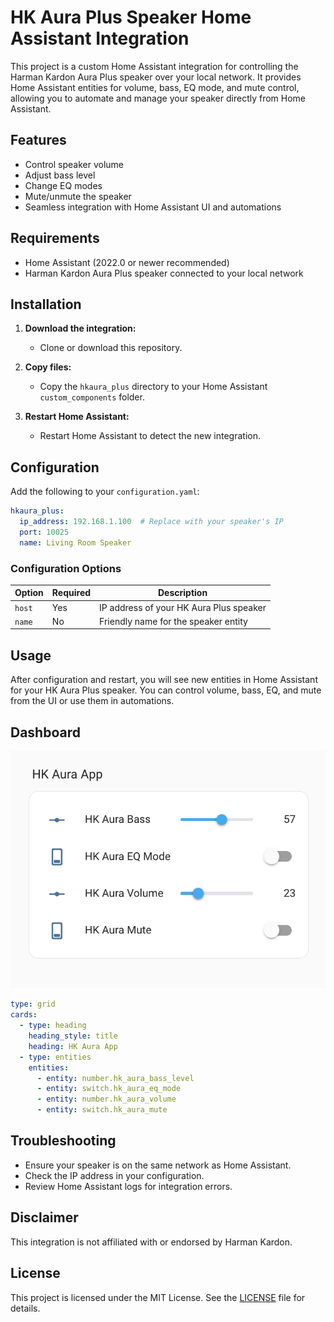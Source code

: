 # HK Aura Plus Speaker Home Assistant Integration

This project is a custom Home Assistant integration for controlling the Harman Kardon Aura Plus speaker over your local network. It provides Home Assistant entities for volume, bass, EQ mode, and mute control, allowing you to automate and manage your speaker directly from Home Assistant.

## Features

- Control speaker volume
- Adjust bass level
- Change EQ modes
- Mute/unmute the speaker
- Seamless integration with Home Assistant UI and automations

## Requirements

- Home Assistant (2022.0 or newer recommended)
- Harman Kardon Aura Plus speaker connected to your local network

## Installation

1. **Download the integration:**
    - Clone or download this repository.

2. **Copy files:**
    - Copy the `hkaura_plus` directory to your Home Assistant `custom_components` folder.

3. **Restart Home Assistant:**
    - Restart Home Assistant to detect the new integration.

## Configuration

Add the following to your `configuration.yaml`:

```yaml
hkaura_plus:
  ip_address: 192.168.1.100  # Replace with your speaker's IP
  port: 10025
  name: Living Room Speaker
```

### Configuration Options

| Option | Required | Description |
|--------|----------|-------------|
| `host` | Yes      | IP address of your HK Aura Plus speaker |
| `name` | No       | Friendly name for the speaker entity    |

## Usage

After configuration and restart, you will see new entities in Home Assistant for your HK Aura Plus speaker. You can control volume, bass, EQ, and mute from the UI or use them in automations.

## Dashboard 

![HK Aura Plus Speaker](img/HA_HK_Aura_App.png)

```yaml
type: grid
cards:
  - type: heading
    heading_style: title
    heading: HK Aura App
  - type: entities
    entities:
      - entity: number.hk_aura_bass_level
      - entity: switch.hk_aura_eq_mode
      - entity: number.hk_aura_volume
      - entity: switch.hk_aura_mute
```

## Troubleshooting

- Ensure your speaker is on the same network as Home Assistant.
- Check the IP address in your configuration.
- Review Home Assistant logs for integration errors.

## Disclaimer

This integration is not affiliated with or endorsed by Harman Kardon.

## License

This project is licensed under the MIT License. See the [LICENSE](LICENSE) file for details.
